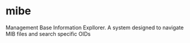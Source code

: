 # mibe
Management Base Information Expllorer. A system designed to navigate MIB files and search specific OIDs
